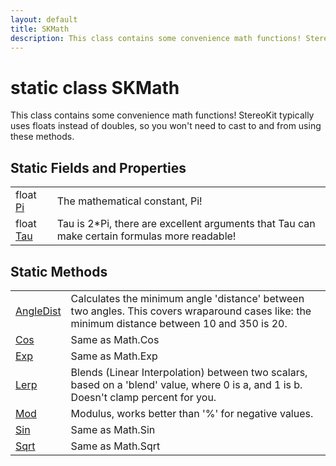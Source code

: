 ```yaml
---
layout: default
title: SKMath
description: This class contains some convenience math functions! StereoKit typically uses floats instead of doubles, so you won't need to cast to and from using these methods.
---
```

# static class SKMath

This class contains some convenience math functions!
StereoKit typically uses floats instead of doubles, so you won't need
to cast to and from using these methods.




## Static Fields and Properties

|  |  |
|--|--|
|float [Pi]({{site.url}}/Pages/Reference/SKMath/Pi.html)|The mathematical constant, Pi!|
|float [Tau]({{site.url}}/Pages/Reference/SKMath/Tau.html)|Tau is 2*Pi, there are excellent arguments that Tau can make certain formulas more readable!|


## Static Methods

|  |  |
|--|--|
|[AngleDist]({{site.url}}/Pages/Reference/SKMath/AngleDist.html)|Calculates the minimum angle 'distance' between two angles. This covers wraparound cases like: the minimum distance between 10 and 350 is 20.|
|[Cos]({{site.url}}/Pages/Reference/SKMath/Cos.html)|Same as Math.Cos|
|[Exp]({{site.url}}/Pages/Reference/SKMath/Exp.html)|Same as Math.Exp|
|[Lerp]({{site.url}}/Pages/Reference/SKMath/Lerp.html)|Blends (Linear Interpolation) between two scalars, based on a 'blend' value, where 0 is a, and 1 is b. Doesn't clamp percent for you.|
|[Mod]({{site.url}}/Pages/Reference/SKMath/Mod.html)|Modulus, works better than '%' for negative values.|
|[Sin]({{site.url}}/Pages/Reference/SKMath/Sin.html)|Same as Math.Sin|
|[Sqrt]({{site.url}}/Pages/Reference/SKMath/Sqrt.html)|Same as Math.Sqrt|

